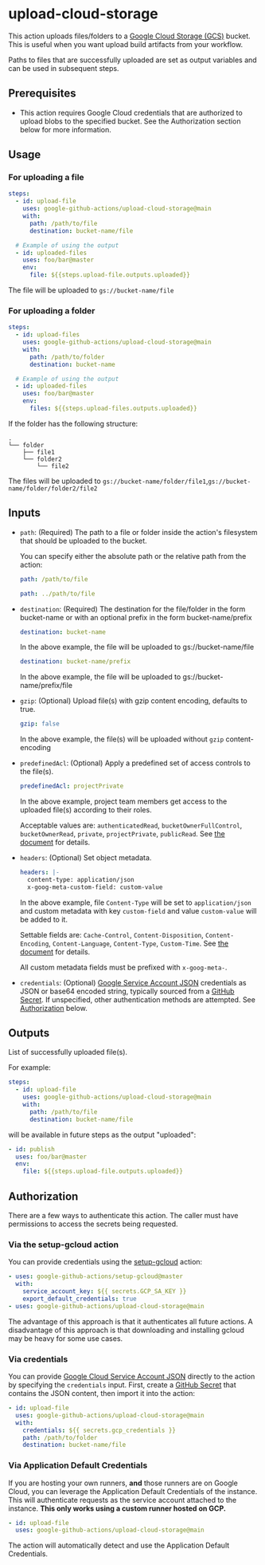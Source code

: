 <!--
Copyright 2020 Google LLC

Licensed under the Apache License, Version 2.0 (the "License");
you may not use this file except in compliance with the License.
You may obtain a copy of the License at

    http://www.apache.org/licenses/LICENSE-2.0

Unless required by applicable law or agreed to in writing, software
distributed under the License is distributed on an "AS IS" BASIS,
WITHOUT WARRANTIES OR CONDITIONS OF ANY KIND, either express or implied.
See the License for the specific language governing permissions and
limitations under the License.
-->

# upload-cloud-storage

This action uploads files/folders to a [Google Cloud Storage (GCS)][gcs] bucket. This is useful when
you want upload build artifacts from your workflow.

Paths to files that are successfully uploaded are set as output variables and can be
used in subsequent steps.

## Prerequisites

- This action requires Google Cloud credentials that are authorized to upload
  blobs to the specified bucket. See the Authorization section below for more
  information.

## Usage

### For uploading a file

```yaml
steps:
  - id: upload-file
    uses: google-github-actions/upload-cloud-storage@main
    with:
      path: /path/to/file
      destination: bucket-name/file

  # Example of using the output
  - id: uploaded-files
    uses: foo/bar@master
    env:
      file: ${{steps.upload-file.outputs.uploaded}}
```

The file will be uploaded to `gs://bucket-name/file`

### For uploading a folder

```yaml
steps:
  - id: upload-files
    uses: google-github-actions/upload-cloud-storage@main
    with:
      path: /path/to/folder
      destination: bucket-name

  # Example of using the output
  - id: uploaded-files
    uses: foo/bar@master
    env:
      files: ${{steps.upload-files.outputs.uploaded}}
```

If the folder has the following structure:

```
.
└── folder
    ├── file1
    └── folder2
        └── file2
```

The files will be uploaded to `gs://bucket-name/folder/file1`,`gs://bucket-name/folder/folder2/file2`

## Inputs

- `path`: (Required) The path to a file or folder inside the action's filesystem
  that should be uploaded to the bucket.

  You can specify either the absolute path or the relative path from the action:

  ```yaml
  path: /path/to/file
  ```

  ```yaml
  path: ../path/to/file
  ```

- `destination`: (Required) The destination for the file/folder in the form bucket-name or with
  an optional prefix in the form bucket-name/prefix

  ```yaml
  destination: bucket-name
  ```

  In the above example, the file will be uploaded to gs://bucket-name/file

  ```yaml
  destination: bucket-name/prefix
  ```

  In the above example, the file will be uploaded to gs://bucket-name/prefix/file

- `gzip`: (Optional) Upload file(s) with gzip content encoding, defaults to true.

  ```yaml
  gzip: false
  ```

  In the above example, the file(s) will be uploaded without `gzip` content-encoding

- `predefinedAcl`: (Optional) Apply a predefined set of access controls to the file(s).

  ```yaml
  predefinedAcl: projectPrivate
  ```

  In the above example, project team members get access to the uploaded file(s) according to their roles.

  Acceptable values are: `authenticatedRead`, `bucketOwnerFullControl`, `bucketOwnerRead`, `private`, `projectPrivate`, `publicRead`. See [the document](https://googleapis.dev/nodejs/storage/latest/global.html#UploadOptions) for details.

- `headers`: (Optional) Set object metadata.

  ```yaml
  headers: |-
    content-type: application/json
    x-goog-meta-custom-field: custom-value
  ```

  In the above example, file `Content-Type` will be set to `application/json` and custom metadata with key `custom-field` and value `custom-value` will be added to it.

  Settable fields are: `Cache-Control`, `Content-Disposition`, `Content-Encoding`, `Content-Language`, `Content-Type`, `Custom-Time`. See [the document](https://cloud.google.com/storage/docs/gsutil/addlhelp/WorkingWithObjectMetadata#settable-fields;-field-values) for details.

  All custom metadata fields must be prefixed with `x-goog-meta-`.

- `credentials`: (Optional) [Google Service Account JSON][sa] credentials as JSON or base64 encoded string,
  typically sourced from a [GitHub Secret][gh-secret]. If unspecified, other
  authentication methods are attempted. See [Authorization](#Authorization) below.

## Outputs

List of successfully uploaded file(s).

For example:

```yaml
steps:
  - id: upload-file
    uses: google-github-actions/upload-cloud-storage@main
    with:
      path: /path/to/file
      destination: bucket-name/file
```

will be available in future steps as the output "uploaded":

```yaml
- id: publish
  uses: foo/bar@master
  env:
    file: ${{steps.upload-file.outputs.uploaded}}
```

## Authorization

There are a few ways to authenticate this action. The caller must have
permissions to access the secrets being requested.

### Via the setup-gcloud action

You can provide credentials using the [setup-gcloud][setup-gcloud] action:

```yaml
- uses: google-github-actions/setup-gcloud@master
  with:
    service_account_key: ${{ secrets.GCP_SA_KEY }}
    export_default_credentials: true
- uses: google-github-actions/upload-cloud-storage@main
```

The advantage of this approach is that it authenticates all future actions. A
disadvantage of this approach is that downloading and installing gcloud may be
heavy for some use cases.

### Via credentials

You can provide [Google Cloud Service Account JSON][sa] directly to the action
by specifying the `credentials` input. First, create a [GitHub
Secret][gh-secret] that contains the JSON content, then import it into the
action:

```yaml
- id: upload-file
  uses: google-github-actions/upload-cloud-storage@main
  with:
    credentials: ${{ secrets.gcp_credentials }}
    path: /path/to/folder
    destination: bucket-name/file
```

### Via Application Default Credentials

If you are hosting your own runners, **and** those runners are on Google Cloud,
you can leverage the Application Default Credentials of the instance. This will
authenticate requests as the service account attached to the instance. **This
only works using a custom runner hosted on GCP.**

```yaml
- id: upload-file
  uses: google-github-actions/upload-cloud-storage@main
```

The action will automatically detect and use the Application Default
Credentials.

[gcs]: https://cloud.google.com/storage
[sa]: https://cloud.google.com/iam/docs/creating-managing-service-accounts
[gh-runners]: https://help.github.com/en/actions/hosting-your-own-runners/about-self-hosted-runners
[gh-secret]: https://help.github.com/en/actions/configuring-and-managing-workflows/creating-and-storing-encrypted-secrets
[setup-gcloud]: ../setup-gcloud
